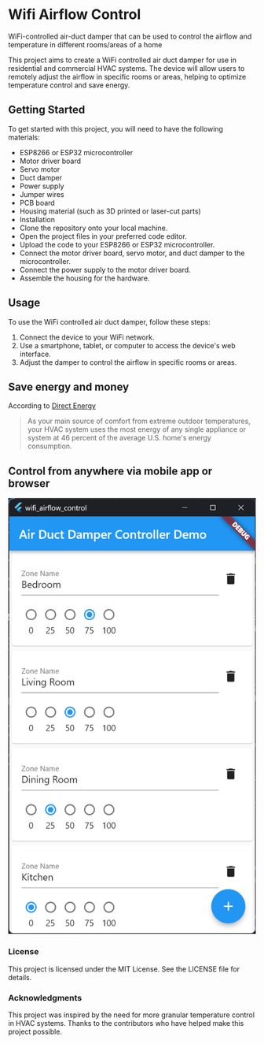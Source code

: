 # Wifi Airflow Control
WiFi-controlled air-duct damper that can be used to control the airflow and temperature in different rooms/areas of a home

This project aims to create a WiFi controlled air duct damper for use in residential and commercial HVAC systems. The device will allow users to remotely adjust the airflow in specific rooms or areas, helping to optimize temperature control and save energy.

## Getting Started
To get started with this project, you will need to have the following materials:

- ESP8266 or ESP32 microcontroller
- Motor driver board
- Servo motor
- Duct damper
- Power supply
- Jumper wires
- PCB board
- Housing material (such as 3D printed or laser-cut parts)
- Installation
- Clone the repository onto your local machine.
- Open the project files in your preferred code editor.
- Upload the code to your ESP8266 or ESP32 microcontroller.
- Connect the motor driver board, servo motor, and duct damper to the microcontroller.
- Connect the power supply to the motor driver board.
- Assemble the housing for the hardware.

## Usage
To use the WiFi controlled air duct damper, follow these steps:

1. Connect the device to your WiFi network.
2. Use a smartphone, tablet, or computer to access the device's web interface.
3. Adjust the damper to control the airflow in specific rooms or areas.

## Save energy and money
 According to [Direct Energy](https://www.directenergy.com/learning-center/what-uses-most-electricity-in-my-home)
 >As your main source of comfort from extreme outdoor temperatures, your HVAC system uses the most energy of any single appliance or system at 46 percent of the average U.S. home's energy consumption.

## Control from anywhere via mobile app or browser
![Screenshot](https://github.com/Adkins-Automation/Wifi-Airflow-Control/raw/main/assets/images/Screenshot%202023-04-05%20123340.png)

### License
This project is licensed under the MIT License. See the LICENSE file for details.

### Acknowledgments
This project was inspired by the need for more granular temperature control in HVAC systems.
Thanks to the contributors who have helped make this project possible.